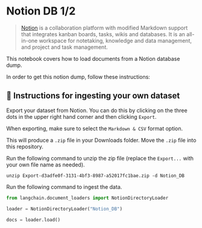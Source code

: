 # Notion DB 1/2

>[Notion](https://www.notion.so/) is a collaboration platform with modified Markdown support that integrates kanban boards, tasks, wikis and databases. It is an all-in-one workspace for notetaking, knowledge and data management, and project and task management.

This notebook covers how to load documents from a Notion database dump.

In order to get this notion dump, follow these instructions:

## 🧑 Instructions for ingesting your own dataset

Export your dataset from Notion. You can do this by clicking on the three dots in the upper right hand corner and then clicking `Export`.

When exporting, make sure to select the `Markdown & CSV` format option.

This will produce a `.zip` file in your Downloads folder. Move the `.zip` file into this repository.

Run the following command to unzip the zip file (replace the `Export...` with your own file name as needed).

```shell
unzip Export-d3adfe0f-3131-4bf3-8987-a52017fc1bae.zip -d Notion_DB
```

Run the following command to ingest the data.

<!-- WARNING: THIS FILE WAS AUTOGENERATED! DO NOT EDIT! Instead, edit the notebook w/the location & name as this file. -->


```python
from langchain.document_loaders import NotionDirectoryLoader
```


```python
loader = NotionDirectoryLoader("Notion_DB")
```


```python
docs = loader.load()
```
